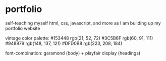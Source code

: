 # portfolio
self-teaching myself html, css, javascript, and more as I am building up my portfolio website

vintage color palette:
#153448 rgb(21, 52, 72)
#3C5B6F rgb(60, 91, 111)
#948979 rgb(148, 137, 121)
#DFD0B8 rgb(223, 208, 184)

font-combination:
garamond (body) + playfair display (headings)
